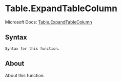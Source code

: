 ---
---

# Table.ExpandTableColumn

Microsoft Docs: [Table.ExpandTableColumn](https://docs.microsoft.com/en-us/powerquery-m/table-expandtablecolumn)

## Syntax

```
Syntax for this function.
```

## About

About this function.

